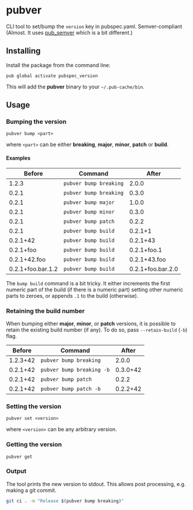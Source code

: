 # pubver
CLI tool to set/bump the `version` key in pubspec.yaml. Semver-compliant (Almost. 
It uses [pub_semver](https://pub.dartlang.org/packages/pub_semver) which is a bit different.)

## Installing
Install the package from the command line:
```
pub global activate pubspec_version
```

This will add the **pubver** binary to your `~/.pub-cache/bin`.
## Usage
### Bumping the version
```
pubver bump <part>
``` 
where `<part>` can be either **breaking**, **major**, **minor**, **patch** or **build**.

#### Examples
Before | Command | After
--- | --- | ---
1.2.3 | `pubver bump breaking`  | 2.0.0
0.2.1 | `pubver bump breaking`  | 0.3.0
0.2.1 | `pubver bump major`     | 1.0.0
0.2.1 | `pubver bump minor`     | 0.3.0
0.2.1 | `pubver bump patch`     | 0.2.2
0.2.1 | `pubver bump build`     | 0.2.1+1
0.2.1+42 | `pubver bump build`     | 0.2.1+43
0.2.1+foo | `pubver bump build`     | 0.2.1+foo.1
0.2.1+42.foo | `pubver bump build`     | 0.2.1+43.foo
0.2.1+foo.bar.1.2 | `pubver bump build`     | 0.2.1+foo.bar.2.0

The `bump build` command is a bit tricky. It either increments the first numeric part of the build (if there is a 
numeric part) setting other numeric parts to zeroes, or appends `.1` to the build (otherwise).

### Retaining the build number
When bumping either **major**, **minor**, or **patch** versions, it is possible to retain the existing build number (if any).
To do so, pass `--retain-build` (`-b`) flag.

Before | Command | After
--- | --- | ---
1.2.3+42 | `pubver bump breaking`       | 2.0.0
0.2.1+42 | `pubver bump breaking -b`    | 0.3.0+42
0.2.1+42 | `pubver bump patch`          | 0.2.2
0.2.1+42 | `pubver bump patch -b`       | 0.2.2+42


### Setting the version
```
pubver set <version>
```
where `<version>` can be any arbitrary version.

### Getting the version
```
pubver get
```

### Output
The tool prints the new version to stdout. This allows post processing, e.g. making a git commit.
```bash
git ci . -m "Release $(pubver bump breaking)"
```
